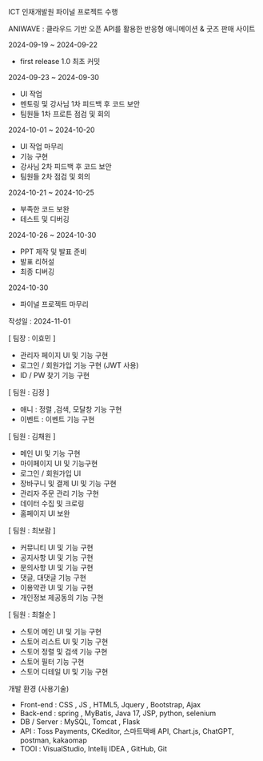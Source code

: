 ICT 인재개발원 파이널 프로젝트 수행 

ANIWAVE : 클라우드 기반 오픈 API를 활용한 반응형 
애니메이션 & 굿즈 판매 사이트 

2024-09-19 ~ 2024-09-22 
 - first release 1.0 최초 커밋

2024-09-23 ~ 2024-09-30
- UI 작업 
- 멘토링 및 강사님 1차 피드백 후 코드 보안
- 팀원들 1차 프로튼 점검 및 회의
 
2024-10-01 ~ 2024-10-20
- UI 작업 마무리
- 기능 구현
- 강사님 2차 피드백 후 코드 보안
- 팀원들 2차 점검 및 회의

2024-10-21 ~ 2024-10-25
- 부족한 코드 보완
- 테스트 및 디버깅

2024-10-26 ~ 2024-10-30
- PPT 제작 및 발표 준비
- 발표 리허설
- 최종 디버깅

2024-10-30
- 파이널 프로젝트 마무리 

작성일 : 2024-11-01 

[ 팀장 : 이효민 ]
- 관리자 페이지 UI 및 기능 구현
- 로그인 / 회원가입 기능 구현 (JWT 사용)
- ID / PW 찾기 기능 구현

[ 팀원 : 김정 ]
- 애니 : 정렬 ,검색, 모달창 기능 구현
- 이벤트 : 이벤트 기능 구현

[ 팀원 : 김채원 ]
- 메인 UI 및 기능 구현
- 마이페이지 UI 및 기능구현
- 로그인 / 회원가입 UI
- 장바구니 및 결제 UI 및 기능 구현
- 관리자 주문 관리 기능 구현
- 데이터 수집 및 크로링
- 홈페이지 UI 보완

[ 팀원 : 최보람 ]
- 커뮤니티 UI 및 기능 구현
- 공지사항 UI 및 기능 구현
- 문의사항 UI 및 기능 구현
- 댓글, 대댓글 기능 구현
- 이용약관 UI 및 기능 구현
- 개인정보 제공동의 기능 구현

[ 팀원 : 최철순 ]
- 스토어 메인 UI 및 기능 구현
- 스토어 리스트 UI 및 기능 구현
- 스토어 정렬 및 검색 기능 구현
- 스토어 필터 기능 구현
- 스토어 디테일 UI 및 기능 구현

개발 환경 (사용기술) 
- Front-end : CSS , JS , HTML5, Jquery , Bootstrap, Ajax
- Back-end : spring , MyBatis, Java 17, JSP, python, selenium 
- DB / Server : MySQL, Tomcat , Flask
- API : Toss Payments, CKeditor, 스마트택배 API, Chart.js, ChatGPT, postman, kakaomap
- TOOl : VisualStudio, Intellij IDEA , GitHub, Git